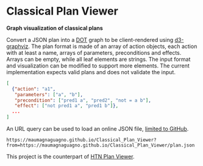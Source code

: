 # Classical Plan Viewer
**Graph visualization of classical plans**

Convert a JSON plan into a [DOT](https://www.graphviz.org/doc/info/lang.html) graph to be client-rendered using [d3-graphviz](https://github.com/magjac/d3-graphviz).
The plan format is made of an array of action objects, each action with at least a name, arrays of parameters, preconditions and effects.
Arrays can be empty, while all leaf elements are strings.
The input format and visualization can be modified to support more elements.
The current implementation expects valid plans and does not validate the input.

```Json
[
  {"action": "a1",
   "parameters": ["a", "b"],
   "precondition": ["pred1 a", "pred2", "not = a b"],
   "effect": ["not pred1 a", "pred1 b"]},
  ...
]
```

An URL query can be used to load an online JSON file, [limited to GitHub](https://en.wikipedia.org/wiki/Cross-origin_resource_sharing).

```
https://maumagnaguagno.github.io/Classical_Plan_Viewer?from=https://maumagnaguagno.github.io/Classical_Plan_Viewer/plan.json
```

This project is the counterpart of [HTN Plan Viewer](../../../HTN_Plan_Viewer).